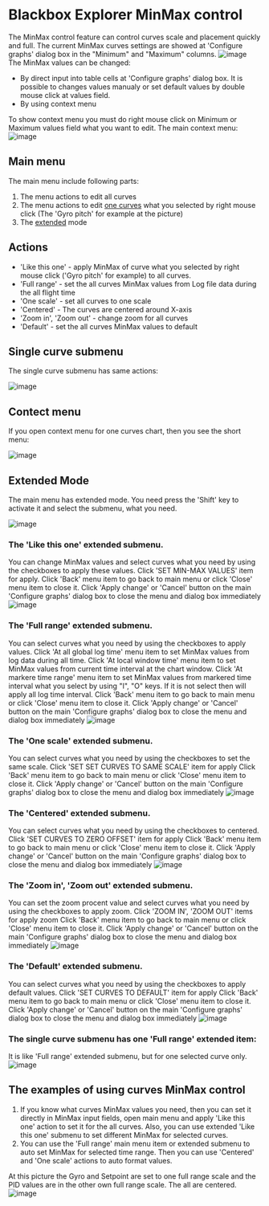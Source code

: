 # Blackbox Explorer MinMax control

The MinMax control feature can control curves scale and placement quickly and full.
The current MinMax curves settings are showed at 'Configure graphs' dialog box in the "Minimum" and "Maximum" columns.
![image](./images/1.jpg)
The MinMax values can be changed:

- By direct input into table cells at 'Configure graphs' dialog box. It is possible to changes values manualy or set default values by double mouse click at values field.
- By using context menu

To show context menu you must do right mouse click on Minimum or Maximum values field what you want to edit.
The main context menu:
![image](./images/2.jpg)

## Main menu

The main menu include following parts:

1. The menu actions to edit all curves
2. The menu actions to edit <a href="#one">one curves</a> what you selected by right mouse click (The 'Gyro pitch' for example at the picture)
3. The <a href="#extended">extended</a> mode

## Actions

- 'Like this one' - apply MinMax of curve what you selected by right mouse click ('Gyro pitch' for example) to all curves.
- 'Full range' - set the all curves MinMax values from Log file data during the all flight time
- 'One scale' - set all curves to one scale
- 'Centered' - The curves are centered around X-axis
- 'Zoom in', 'Zoom out' - change zoom for all curves
- 'Default' - set the all curves MinMax values to default

## <a name="one">Single curve submenu</a>

The single curve submenu has same actions:

![image](./images/3.jpg)

## Contect menu

If you open context menu for one curves chart, then you see the short menu:

![image](./images/4.jpg)

## <a name="extended">Extended Mode</a>

The main menu has extended mode. You need press the 'Shift' key to activate it and select the submenu, what you need.

![image](./images/5.jpg)

### The 'Like this one' extended submenu.

You can change MinMax values and select curves what you need by using the checkboxes to apply these values.
Click 'SET MIN-MAX VALUES' item for apply.
Click 'Back' menu item to go back to main menu or click 'Close' menu item to close it.
Click 'Apply change' or 'Cancel' button on the main 'Configure graphs' dialog box to close the menu and dialog box immediately
![image](./images/6.jpg)

### The 'Full range' extended submenu.

You can select curves what you need by using the checkboxes to apply values.
Click 'At all global log time' menu item to set MinMax values from log data during all time.
Click 'At local window time' menu item to set MinMax values from current time interval at the chart window.
Click 'At markere time range' menu item to set MinMax values from markered time interval what you select by using "I", "O" keys. If it is not select then will apply all log time interval.
Click 'Back' menu item to go back to main menu or click 'Close' menu item to close it.
Click 'Apply change' or 'Cancel' button on the main 'Configure graphs' dialog box to close the menu and dialog box immediately
![image](./images/7.jpg)

### The 'One scale' extended submenu.

You can select curves what you need by using the checkboxes to set the same scale.
Click 'SET SET CURVES TO SAME SCALE' item for apply
Click 'Back' menu item to go back to main menu or click 'Close' menu item to close it.
Click 'Apply change' or 'Cancel' button on the main 'Configure graphs' dialog box to close the menu and dialog box immediately
![image](./images/8.jpg)

### The 'Centered' extended submenu.

You can select curves what you need by using the checkboxes to centered.
Click 'SET CURVES TO ZERO OFFSET' item for apply
Click 'Back' menu item to go back to main menu or click 'Close' menu item to close it.
Click 'Apply change' or 'Cancel' button on the main 'Configure graphs' dialog box to close the menu and dialog box immediately
![image](./images/9.jpg)

### The 'Zoom in', 'Zoom out' extended submenu.

You can set the zoom procent value and select curves what you need by using the checkboxes to apply zoom.
Click 'ZOOM IN', 'ZOOM OUT' items for apply zoom
Click 'Back' menu item to go back to main menu or click 'Close' menu item to close it.
Click 'Apply change' or 'Cancel' button on the main 'Configure graphs' dialog box to close the menu and dialog box immediately
![image](./images/10.jpg)

### The 'Default' extended submenu.

You can select curves what you need by using the checkboxes to apply default values.
Click 'SET CURVES TO DEFAULT' item for apply
Click 'Back' menu item to go back to main menu or click 'Close' menu item to close it.
Click 'Apply change' or 'Cancel' button on the main 'Configure graphs' dialog box to close the menu and dialog box immediately
![image](./images/11.jpg)

### The single curve submenu has one 'Full range' extended item:

It is like 'Full range' extended submenu, but for one selected curve only.
![image](./images/12.jpg)

## The examples of using curves MinMax control

1. If you know what curves MinMax values you need, then you can set it directly in MinMax input fields,
   open main menu and apply 'Like this one' action to set it for the all curves.
   Also, you can use extended 'Like this one' submenu to set different MinMax for selected curves.
2. You can use the 'Full range' main menu item or extended submenu to auto set MinMax for selected time range.
   Then you can use 'Centered' and 'One scale' actions to auto format values.

At this picture the Gyro and Setpoint are set to one full range scale and the PID values are in the other own full range scale.
The all are centered.
![image](./images/13.jpg)
